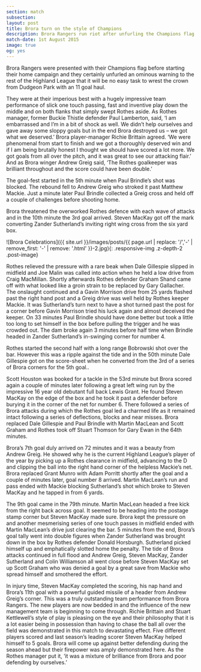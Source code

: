 ```yaml
---
section: match
subsection:
layout: post
title: Brora turn on the style of Champions
description: Brora Rangers run riot after unfurling the Champions flag to celebrate their first home Highland League game of the new season 
match-date: 1st August 2015
image: true
og: yes
---
```

Brora Rangers were presented with their Champions flag before starting their home campaign and they certainly unfurled an ominous warning to the rest of the Highland League that it will be no easy task to wrest the crown from Dudgeon Park with an 11 goal haul.

They were at their imperious best with a hugely impressive team performance of slick one touch passing, fast and inventive play down the middle and on both flanks that simply swept Rothes aside. As Rothes manager, former Buckie Thistle defender Paul Lamberton, said, ‘I am embarrassed and I’m in a bit of shock as well. We didn’t help ourselves and gave away some sloppy goals but in the end Brora destroyed us – we got what we deserved.’ Brora player-manager Richie Brittain agreed. ‘We were phenomenal from start to finish and we got a thoroughly deserved win and if I am being brutally honest I thought we should have scored a lot more. We got goals from all over the pitch, and it was great to see our attacking flair.’ And as Brora winger Andrew Greig said, ‘The Rothes goalkeeper was brilliant throughout and the score could have been double.’

The goal-fest started in the 5th minute when Paul Brindle’s shot was blocked. The rebound fell to Andrew Greig who stroked it past Matthew Mackie. Just a minute later Paul Brindle collected a Greig cross and held off a couple of challenges before shooting home.

Brora threatened the overworked Rothes defence with each wave of attacks and in the 10th minute the 3rd goal arrived. Steven MacKay got off the mark converting Zander Sutherland’s inviting right wing cross from the six yard box.

![Brora Celebrations]({{ site.url }}/images/posts/{{ page.url | replace: '/','-' | remove_first: '-' | remove: '.html' }}-2.jpg){: .responsive-img .z-depth-2 .post-image}

Rothes relieved the pressure with a rare beak when Dale Gillespie slipped in midfield and Joe Malin was called into action when he held a low drive from Craig MacMillan. Shortly afterwards Rothes defender Graham Shand came off with what looked like a groin strain to be replaced by Gary Gallacher.
The onslaught continued and a Gavin Morrison drive from 25 yards flashed past the right hand post and a Greig drive was well held by Rothes keeper Mackie. It was Sutherland’s turn next to have a shot turned past the post for a corner before Gavin Morrison tried his luck again and almost deceived the keeper.
On 33 minutes Paul Brindle should have done better but took a little too long to set himself in the box before pulling the trigger and he was crowded out.
The dam broke again 3 minutes before half time when Brindle headed in Zander Sutherland’s in-swinging corner for number 4.

Rothes started the second half with a long range Bobrowski shot over the bar. However this was a ripple against the tide and in the 50th minute Dale Gillespie got on the score-sheet when he converted from the 3rd of a series of Brora corners for the 5th goal..

Scott Houston was booked for a tackle in the 53rd minute but Brora scored again a couple of minutes later following a great left wing run by the impressive 16 year old debutant full back Lewis Grant. He found Steven MacKay on the edge of the box and he took it past a defender before burying it in the corner of the net for number 6.
There followed a series of Brora attacks during which the Rothes goal led a charmed life as it remained intact following a series of deflections, blocks and near misses.
Brora replaced Dale Gillespie and Paul Brindle with Martin MacLean and Scott Graham and Rothes took off Stuart Thomson for Gary Ewan in the 64th minutes.

Brora’s 7th goal duly arrived on 72 minutes and it was a beauty from Andrew Greig. He showed why he is the current Highland League’s player of the year by picking up a Rothes clearance in midfield, advancing to the D and clipping the ball into the right hand corner of the helpless Mackie’s net.
Brora replaced Grant Munro with Adam Porritt shortly after the goal and a couple of minutes later, goal number 8 arrived. Martin MacLean’s run and pass ended with Mackie blocking Sutherland’s shot which broke to Steven MacKay and he tapped in from 6 yards.

The 9th goal came in the 79th minute. Martin MacLean headed a free kick from the right back across goal. It seemed to be heading into the postage stamp corner but Steven MacKay made sure.
Brora kept the pressure on and another mesmerising series of one touch passes in midfield ended with Martin MacLean’s drive just clearing the bar. 5 minutes from the end, Brora’s goal tally went into double figures when Zander Sutherland was brought down in the box by Rothes defender Donald Horsburgh. Sutherland picked himself up and emphatically slotted home the penalty.
The tide of Brora attacks continued in full flood and Andrew Greig, Steven MacKay, Zander Sutherland and Colin Williamson all went close before Steven MacKay set up Scott Graham who was denied a goal by a great save from Mackie who spread himself and smothered the effort.

In injury time, Steven MacKay completed the scoring, his nap hand and Brora’s 11th goal with a powerful guided missile of a header from Andrew Greig’s corner.
This was a truly outstanding team performance from Brora Rangers. The new players are now bedded in and the influence of the new management team is beginning to come through. Richie Brittain and Stuart Kettlewell’s style of play is pleasing on the eye and their philosophy that it is a lot easier being in possession than having to chase the ball all over the field was demonstrated in this match to devastating effect. Five different players scored and last season’s leading scorer Steven MacKay helped himself to 5 goals. Brora will come up against better defending during the season ahead but their firepower was amply demonstrated here. As the Rothes manager put it, ‘it was a mixture of brilliance from Brora and poor defending by ourselves.’